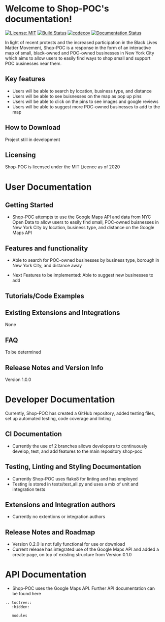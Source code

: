 # Welcome to Shop-POC's documentation!
[![License: MIT](https://img.shields.io/static/v1?label=license&message=MIT&color=red)](https://github.com/KathyLau/COMS4995/blob/master/LICENSE)
[![Build Status](https://travis-ci.com/KathyLau/shop-poc.png?branch=master)](https://travis-ci.com/KathyLau/shop-poc)
[![codecov](https://codecov.io/gh/KathyLau/shop-poc/branch/master/graph/badge.svg)](https://codecov.io/gh/KathyLau/shop-poc)
[![Documentation Status](https://readthedocs.org/projects/shop-poc/badge/?version=latest)](https://shop-poc.readthedocs.io/en/latest/?badge=latest)

In light of recent protests and the increased participation in the Black Lives Matter Movement, Shop-POC is a response in the form of an interactive map of small, black-owned and POC-owned businesses in New York City which aims to allow users to easily find ways to shop small and support POC businesses near them.

## Key features
- Users will be able to search by location, business type, and distance
- Users will be able to see buisnesses on the map as pop up pins
- Users will be able to click on the pins to see images and google reviews
- Users will be able to suggest more POC-owned businesses to add to the map

## How to Download
Project still in development
## Licensing
Shop-POC is licensed under the MIT Licence as of 2020
# User Documentation
## Getting Started
- Shop-POC attempts to use the Google Maps API and data from NYC Open Data to allow users to easily find small, POC-owned buisnesses in New York City by location, business type, and distance on the Google Maps API
## Features and functionality
- Able to search for POC-owned businesses by business type, borough in New York City, and distance away

- Next Features to be implemented:  Able to suggest new businesses to add
## Tutorials/Code Examples
## Existing Extensions and Integrations
None
## FAQ
To be determined
## Release Notes and Version Info
Version 1.0.0
# Developer Documentation
Currently, Shop-POC has created a GitHub repository, added testing files, set up automated testing, code coverage and linting
## CI Documentation
- Currently the use of 2 branches allows developers to continuously develop, test, and add features to the main repository shop-poc
## Testing, Linting and Styling Documentation
- Currently Shop-POC uses flake8 for linting and has employed 
- Testing is stored in tests/test_all.py and uses a mix of unit and integration tests
## Extensions and Integration authors
- Currently no extentions or integration authors
## Release Notes and Roadmap
- Version 0.2.0 is not fully functional for use or download
- Current release has integrated use of the Google Maps API and added a create page, on top of existing structure from Version 0.1.0
# API Documentation
- Shop-POC uses the Google Maps API. Further API documentation can be found here


```eval_rst
.. toctree::
   :hidden:

   modules
```
